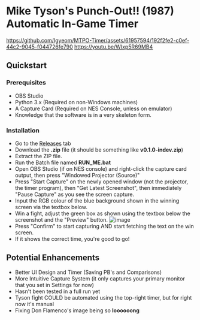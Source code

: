 # Mike Tyson's Punch-Out!! (1987) Automatic In-Game Timer

https://github.com/Igyeom/MTPO-Timer/assets/61957594/192f2fe2-c0ef-44c2-9045-f044726fe790
https://youtu.be/WIxp5R69MB4


## Quickstart

### Prerequisites
- OBS Studio
- Python 3.x (Required on non-Windows machines)
- A Capture Card (Required on NES Console, unless on emulator)
- Knowledge that the software is in a very skeleton form.

### Installation
- Go to the [Releases](https://github.com/Igyeom/MTPO-Timer/releases) tab
- Download the **.zip** file (it should be something like **v0.1.0-indev.zip**)
- Extract the ZIP file.
- Run the Batch file named **RUN_ME.bat**
- Open OBS Studio (if on NES console) and right-click the capture card output, then press "Windowed Projector (Source)"
- Press "Start Capture" on the newly opened window (not the projector, the timer program), then "Get Latest Screenshot", then immediately "Pause Capture" as you see the screen capture.
- Input the RGB colour of the blue background shown in the winning screen via the textbox below.
- Win a fight, adjust the green box as shown using the textbox below the screenshot and the "Preview" button.
![image](https://github.com/Igyeom/MTPO-Timer/assets/61957594/63b262ee-b7dc-44c2-a209-748b2b6770ed)
- Press "Confirm" to start capturing AND start fetching the text on the win screen.
- If it shows the correct time, you're good to go!


## Potential Enhancements
- Better UI Design and Timer (Saving PB's and Comparisons)
- More Intuitive Capture System (it only captures your primary monitor that you set in Settings for now)
- Hasn't been tested in a full run yet
- Tyson fight COULD be automated using the top-right timer, but for right now it's manual
- Fixing Don Flamenco's image being so **loooooong**
